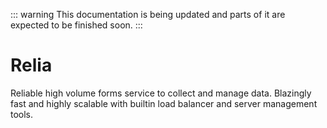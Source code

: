 
::: warning
This documentation is being updated and parts of it are expected to be finished soon. 
:::

# Relia <Badge type="warning" text="alpha" />


Reliable high volume forms service to collect and manage data. Blazingly fast and highly scalable with builtin load balancer and server management tools.